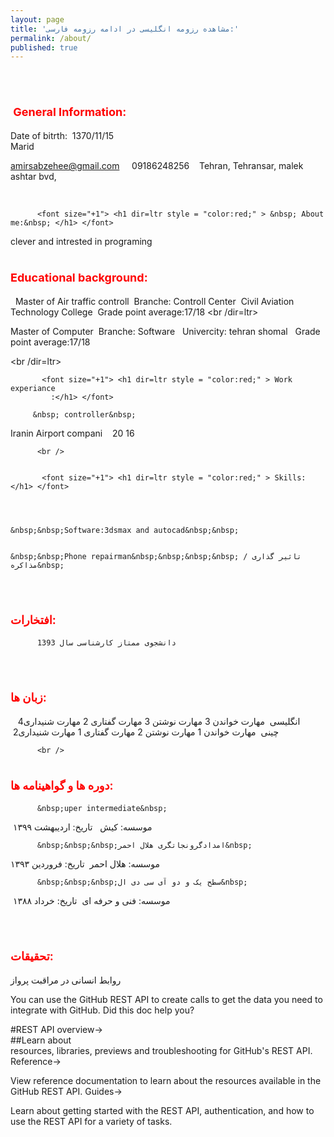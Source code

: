 ```yaml
---
layout: page
title: 'مشاهده رزومه انگلیسی در ادامه رزومه فارسی:'
permalink: /about/
published: true
---
```

<p dir=ltr>
  
  <br/>
  <font size="+1"> <h1 dir=ltr  style = "color:red;" > &nbsp;General&nbsp;Information: </h1> </font>
  
  
  
  <p dir=ltr> 
          
 Date of bitrth:&nbsp;  1370/11/15 &nbsp; &nbsp;  
Marid&nbsp; &nbsp;  
  
amirsabzehee@gmail.com &nbsp; &nbsp; 
09186248256&nbsp; &nbsp; 
Tehran, Tehransar, malek ashtar bvd,&nbsp; &nbsp; 
</p>

<br/>
          
          <font size="+1"> <h1 dir=ltr style = "color:red;" > &nbsp; About me:&nbsp; </h1> </font>
 
clever and intrested in programing
 <br/>





          

 <font size="+1"> <h1 dir=ltr style = "color:red;" > Educational background:</h1> </font>

 
&nbsp;	Master of Air traffic controll
&nbsp;Branche: Controll Center
&nbsp;Civil Aviation Technology College 
&nbsp;Grade point average:17/18
	<br /dir=ltr>
    
    
Master of Computer
&nbsp;Branche: Software&nbsp;
&nbsp;Univercity:&nbsp;tehran shomal
&nbsp;&nbsp;Grade point average:17/18 &nbsp; 

<br /dir=ltr>


           <font size="+1"> <h1 dir=ltr style = "color:red;" > Work experiance
             :</h1> </font>

         &nbsp; controller&nbsp;
Iranin Airport compani&nbsp; 
&nbsp;&nbsp;20
  16&nbsp; 

          
          <br />
          
       
           <font size="+1"> <h1 dir=ltr style = "color:red;" > Skills:</h1> </font>
          
          
          
          
	&nbsp;&nbsp;Software:3dsmax and autocad&nbsp;&nbsp;
          
         
	&nbsp;&nbsp;Phone repairman&nbsp;&nbsp;&nbsp;&nbsp; تاثیر گذاری / مذاکره&nbsp; 

<br dir=ltr />

          
          
          
 <font size="+1"> <h1 style = "color:red;" > افتخارات:</h1> </font> 


          
          دانشجوی ممتاز کارشناسی سال 1393


<br />



 <font size="+1"> <h1 style = "color:red;" > زبان ها:</h1> </font> 
&nbsp;	&nbsp;انگلیسی&nbsp;
مهارت خواندن 3 مهارت نوشتن 3 مهارت گفتاری 2 مهارت شنیداری4 
<br />
          &nbsp;چینی&nbsp;
مهارت خواندن 1 مهارت نوشتن 2 مهارت گفتاری 1 مهارت شنیداری2
          
          
          
          <br />
          

 <font size="+1"> <h1 style = "color:red;" > دوره ها و گواهینامه ها:</h1> </font>
          
          
          
          
          
          &nbsp;uper intermediate&nbsp;
         
&nbsp;موسسه: کیش&nbsp;
&nbsp;تاریخ: اردیبهشت ۱۳۹۹ &nbsp;

          &nbsp;&nbsp;&nbsp;امدادگرونجاتگری هلال احمر&nbsp;
موسسه: هلال احمر&nbsp;
تاریخ: فروردین ۱۳۹۳&nbsp; 

          
          &nbsp;&nbsp;&nbsp;سطح یک و دو آی سی دی ال&nbsp;
&nbsp;موسسه: فنی و حرفه ای&nbsp;
تاریخ: خرداد ۱۳۸۸&nbsp; 

<br />

 <font size="+1"> <h1 style = "color:red;" > تحقیقات:</h1> </font> 
روابط انسانی در مراقبت پرواز 
  
  
  
  
  
  
  
  
  
You can use the GitHub REST API to create calls to get the data you need to integrate with GitHub.
Did this doc help you?
  <br />

#REST API overview→
<br />
##Learn about <br />
resources, libraries, previews and troubleshooting for GitHub's REST API.
Reference→

View reference documentation to learn about the resources available in the GitHub REST API.
Guides→

Learn about getting started with the REST API, authentication, and how to use the REST API for a variety of tasks.
</p>
